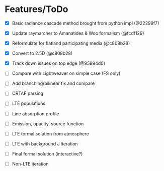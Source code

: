 Features/ToDo
=============

- [x] Basic radiance cascade method brought from python impl (@22299f7)
- [x] Update raymarcher to Amanatides & Woo formalism (@fcdf129)
- [x] Reformulate for flatland participating media (@c808b28)
- [x] Convert to 2.5D (@c808b28)
- [x] Track down issues on top edge (@95994d0)
- [ ] Compare with Lightweaver on simple case (FS only)
- [ ] Add branching/bilinear fix and compare
- [ ] CRTAF parsing
- [ ] LTE populations
- [ ] Line absorption profile
- [ ] Emission, opacity, source function
- [ ] LTE formal solution from atmosphere
- [ ] LTE with background J iteration
- [ ] Final formal solution (interactive?)
- [ ] Non-LTE iteration

